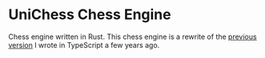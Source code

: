# UniChess Chess Engine

Chess engine written in Rust. This chess engine is a rewrite of the 
[previous version](https://github.com/cyn1x/unichess-chess-engine/tree/1.0.0) I wrote in TypeScript a few years ago.
